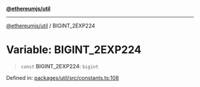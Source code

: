 [**@ethereumjs/util**](../README.md)

***

[@ethereumjs/util](../README.md) / BIGINT\_2EXP224

# Variable: BIGINT\_2EXP224

> `const` **BIGINT\_2EXP224**: `bigint`

Defined in: [packages/util/src/constants.ts:108](https://github.com/Dargon789/ethereumjs-monorepo/blob/master/packages/util/src/constants.ts#L108)
